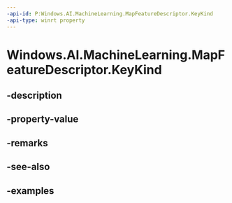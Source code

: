 ```yaml
---
-api-id: P:Windows.AI.MachineLearning.MapFeatureDescriptor.KeyKind
-api-type: winrt property
---
```


<!-- Property syntax.
public TensorKind KeyKind { get; }
-->

# Windows.AI.MachineLearning.MapFeatureDescriptor.KeyKind

## -description

## -property-value

## -remarks

## -see-also

## -examples

